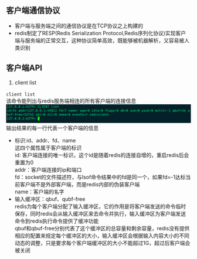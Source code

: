 ## 客户端通信协议  
+ 客户端与服务端之间的通信协议是在TCP协议之上构建的  
+ redis制定了RESP(Redis Serialization Protocol,Redis序列化协议)实现客户端与服务端的正常交互，这种协议简单高效，既能够被机器解析，又容易被人类识别  
## 客户端API  
1. client list  
  
`client list`  
该命令能列出与redis服务端相连的所有客户端的连接信息  
![title](https://raw.githubusercontent.com/liujinxi931204/image/master/gitnote/2020/09/17/1600333275938-1600333275940.png)  
输出结果的每一行代表一个客户端的信息  
+ 标识:id、addr、fd、name  
这四个属性属于客户端的标识  
id: 客户端连接的唯一标识，这个id是随着redis的连接自增的，重启redis后会重置为0  
addr：客户端连接的ip和端口  
fd：socket的文件描述符，与lsof命令结果中的fd是同一个，如果fd=-1达标当前客户端不是外部客户端，而是redis内部的伪装客户端  
name：客户端的名字  
+ 输入缓冲区：qbuf、qubf-free  
redis为每个客户端分配了输入缓冲区，它的作用是将客户端发送的命令临时保存，同时redis会从输入缓冲区来去命令并执行，输入缓冲区为客户端发送命令到redis执行命令提供了缓冲功能  
qbuf和qbuf-free分别代表了这个缓冲区的总容量和剩余容量，redis没有提供相应的配置来规定每个缓冲区的大小，输入缓冲区会根据输入内容大小的不同动态的调整，只是要求每个客户端缓冲区的大小不能超过1G，超过后客户端会被关闭  



